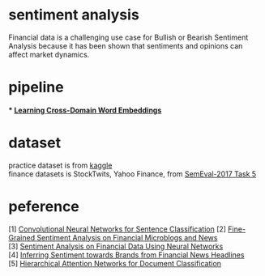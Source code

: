 # sentiment analysis
Financial data is a challenging use case for Bullish or Bearish Sentiment Analysis because it has been shown that sentiments and opinions can affect market dynamics.     

# pipeline  
#### * [Learning Cross-Domain Word Embeddings](https://github.com/taixingbi/Learning-Cross-Domain-Word-Embeddings)         








# dataset 
practice dataset is from [kaggle](https://www.kaggle.com/c/word2vec-nlp-tutorial/data)      
finance datasets is StockTwits, Yahoo Finance, from [SemEval-2017 Task 5](http://alt.qcri.org/semeval2017/task5/index.php?id=data-and-tools)       

# peference
[1] [Convolutional Neural Networks for Sentence Classification](http://www.aclweb.org/anthology/D14-1181)
[2] [Fine-Grained Sentiment Analysis on Financial Microblogs and News](http://www.aclweb.org/anthology/S17-2089)      
[3] [Sentiment Analysis on Financial Data Using Neural Networks](http://www.aclweb.org/anthology/S17-2150)         
[4] [Inferring Sentiment towards Brands from Financial News Headlines](http://www.aclweb.org/anthology/S17-2138)         
[5] [Hierarchical Attention Networks for Document Classification](https://www.cs.cmu.edu/~hovy/papers/16HLT-hierarchical-attention-networks.pdf)     

